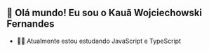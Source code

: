 ## 👋 Olá mundo! Eu sou o Kauã Wojciechowski Fernandes

- 👨‍💻 Atualmente estou estudando JavaScript e TypeScript
